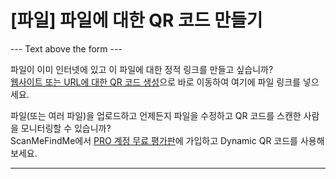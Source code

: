 <h1>[파일] 파일에 대한 QR 코드 만들기</h1>

--- Text above the form ---

<p class="smfm-static-file-link">파일이 이미 인터넷에 있고 이 파일에 대한 정적 링크를 만들고 싶습니까?<br>
<span class="hint"><a href="#static:url">웹사이트 또는 URL에 대한 QR 코드 생성</a>으로 바로 이동하여 여기에 파일 링크를 넣으세요.</span></p >

<p class="smfm-static-file-upload">파일(또는 여러 파일)을 업로드하고 언제든지 파일을 수정하고 QR 코드를 스캔한 사람을 모니터링할 수 있습니까?<br>
<span class="hint">ScanMeFindMe에서 <a href="#pro">PRO 계정 무료 평가판</a>에 가입하고 Dynamic QR 코드를 사용해 보세요.</span></p>

----------
